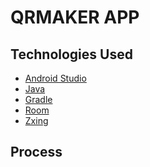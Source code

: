 QRMAKER APP
===========

## Technologies Used

- [Android Studio](https://developer.android.com/studio)
- [Java](https://www.java.com/en/)
- [Gradle](https://gradle.org/)
- [Room](https://developer.android.com/jetpack/androidx/releases/room)
- [Zxing](https://github.com/zxing/zxing)

## Process

